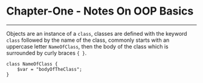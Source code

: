 # Chapter-One - Notes On OOP Basics
---
Objects are an instance of a `class`, classes are defined with the keyword `class` followed by the name of the class, commonly starts with an uppercase letter `NameOfClass`, then the body of the class which is surrounded by curly braces `{ }`.
```
class NameOfClass {
    $var = "bodyOfTheClass";
}
```